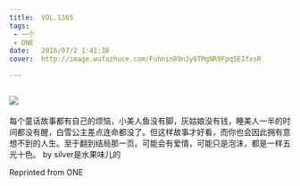 ```yaml
---
title:	VOL.1365
tags:
 - 一个
 - ONE
date:	2016/07/2 1:41:38
cover:	http://image.wufazhuce.com/Fuhnin89nJy8TMgNR9Fpq5EIfxsR

---
```

![](http://image.wufazhuce.com/Fuhnin89nJy8TMgNR9Fpq5EIfxsR)
---

每个童话故事都有自己的烦恼，小美人鱼没有脚，灰姑娘没有钱，睡美人一半的时间都没有醒，白雪公主差点连命都没了。但这样故事才好看，而你也会因此拥有意想不到的人生。至于翻到结局那一页。可能会有爱情，可能只是泡沫，都是一样五光十色。 by silver是水果味儿的
 
Reprinted from ONE
